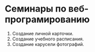 # Семинары по веб-програмированию

<ol>
<li>Создание личной карточки.</li>
<li>Создание учебного расписания.</li>
<li>Создание карусели фотографий.</li>
</ol>
